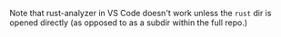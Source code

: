 Note that rust-analyzer in VS Code doesn't work unless the `rust` dir is opened directly (as opposed to as a subdir within the full repo.)